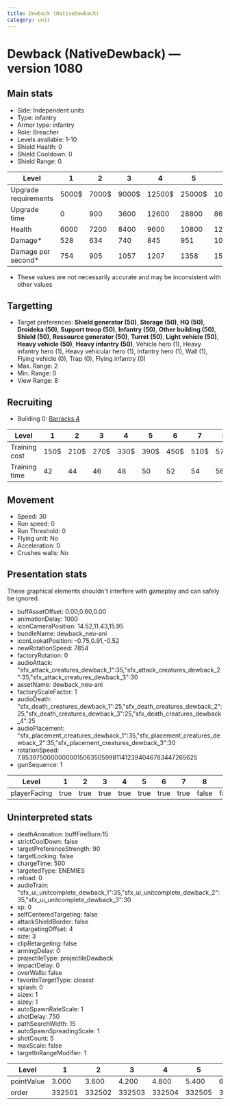 ```yaml
---
title: Dewback (NativeDewback)
category: unit
---
```


# Dewback (NativeDewback) — version 1080

## Main stats

  * Side: Independent units
  * Type: infantry
  * Armor type: infantry
  * Role: Breacher
  * Levels available: 1-10
  * Shield Health: 0
  * Shield Cooldown: 0
  * Shield Range: 0

|Level               |1    |2    |3    |4     |5     |6      |7      |8      |9       |10      |
|--------------------|-----|-----|-----|------|------|-------|-------|-------|--------|--------|
|Upgrade requirements|5000$|7000$|9000$|12500$|25000$|100000$|160000$|320000$|1000000$|1750000$|
|Upgrade time        |0    |900  |3600 |12600 |28800 |86400  |172800 |302400 |432000  |691200  |
|Health              |6000 |7200 |8400 |9600  |10800 |12000  |13200  |14400  |15600   |18000   |
|Damage*             |528  |634  |740  |845   |951   |1056   |1162   |1268   |1373    |1584    |
|Damage per second*  |754  |905  |1057 |1207  |1358  |1508   |1660   |1811   |1961    |2262    |

* These values are not necessarily accurate and may be inconsistent with other values

## Targetting

  * Target preferences: **Shield generator (50)**, **Storage (50)**, **HQ (50)**, **Droideka (50)**, **Support troop (50)**, **Infantry (50)**, **Other building (50)**, **Shield (50)**, **Ressource generator (50)**, **Turret (50)**, **Light vehicle (50)**, **Heavy vehicle (50)**, **Heavy infantry (50)**, Vehicle hero (1), Heavy infantry hero (1), Heavy vehicular hero (1), Infantry hero (1), Wall (1), Flying vehicle (0), Trap (0), Flying infantry (0)
  * Max. Range: 2
  * Min. Range: 0
  * View Range: 8

## Recruiting

  * Building 0: [Barracks 4](smugglerBarracks.html)

|Level        |1   |2   |3   |4   |5   |6   |7   |8   |9   |10  |
|-------------|----|----|----|----|----|----|----|----|----|----|
|Training cost|150$|210$|270$|330$|390$|450$|510$|570$|630$|690$|
|Training time|42  |44  |46  |48  |50  |52  |54  |56  |58  |60  |

## Movement

  * Speed: 30
  * Run speed: 0
  * Run Threshold: 0
  * Flying unit: No
  * Acceleration: 0
  * Crushes walls: No

## Presentation stats

These graphical elements shouldn't interfere with gameplay and can safely be ignored.

  * buffAssetOffset: 0.00,0.60,0.00
  * animationDelay: 1000
  * iconCameraPosition: 14.52,11.43,15.95
  * bundleName: dewback_neu-ani
  * iconLookatPosition: -0.75,0.91,-0.52
  * newRotationSpeed: 7854
  * factoryRotation: 0
  * audioAttack: "sfx_attack_creatures_dewback_1":35,"sfx_attack_creatures_dewback_2":35,"sfx_attack_creatures_dewback_3":30
  * assetName: dewback_neu-ani
  * factoryScaleFactor: 1
  * audioDeath: "sfx_death_creatures_dewback_1":25,"sfx_death_creatures_dewback_2":25,"sfx_death_creatures_dewback_3":25,"sfx_death_creatures_dewback_4":25
  * audioPlacement: "sfx_placement_creatures_dewback_1":35,"sfx_placement_creatures_dewback_2":35,"sfx_placement_creatures_dewback_3":30
  * rotationSpeed: 7.8539750000000001506350599811412394046783447265625
  * gunSequence: 1

|Level       |1   |2   |3   |4   |5   |6   |7   |8    |9    |10   |
|------------|----|----|----|----|----|----|----|-----|-----|-----|
|playerFacing|true|true|true|true|true|true|true|false|false|false|

## Uninterpreted stats

  * deathAnimation: buffFireBurn:15
  * strictCoolDown: false
  * targetPreferenceStrength: 90
  * targetLocking: false
  * chargeTime: 500
  * targetedType: ENEMIES
  * reload: 0
  * audioTrain: "sfx_ui_unitcomplete_dewback_1":35,"sfx_ui_unitcomplete_dewback_2":35,"sfx_ui_unitcomplete_dewback_3":30
  * xp: 0
  * selfCenteredTargeting: false
  * attackShieldBorder: false
  * retargetingOffset: 4
  * size: 3
  * clipRetargeting: false
  * armingDelay: 0
  * projectileType: projectileDewback
  * impactDelay: 0
  * overWalls: false
  * favoriteTargetType: closest
  * splash: 0
  * sizex: 1
  * sizey: 1
  * autoSpawnRateScale: 1
  * shotDelay: 750
  * pathSearchWidth: 15
  * autoSpawnSpreadingScale: 1
  * shotCount: 5
  * maxScale: false
  * targetInRangeModifier: 1

|Level     |1     |2     |3     |4     |5     |6     |7     |8     |9     |10    |
|----------|------|------|------|------|------|------|------|------|------|------|
|pointValue|3.000 |3.600 |4.200 |4.800 |5.400 |6.000 |6.600 |7.200 |7.800 |9.000 |
|order     |332501|332502|332503|332504|332505|332506|332507|332508|332509|332510|

